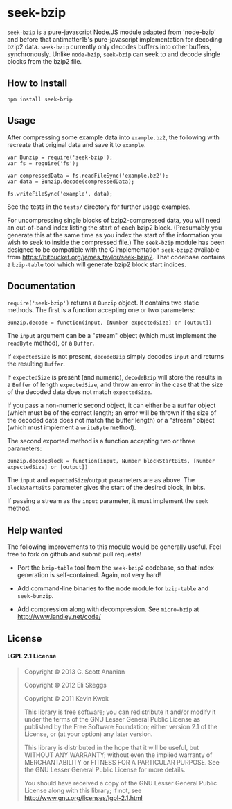 # seek-bzip

`seek-bzip` is a pure-javascript Node.JS module adapted from 'node-bzip' and before that antimatter15's pure-javascript implementation for decoding bzip2 data.  `seek-bzip` currently only decodes buffers into other buffers, synchronously.  Unlike `node-bzip`, `seek-bzip` can seek to and decode single blocks from the bzip2 file.

## How to Install

```
npm install seek-bzip
```

## Usage

After compressing some example data into `example.bz2`, the following with recreate that original data and save it to `example`.

```
var Bunzip = require('seek-bzip');
var fs = require('fs');

var compressedData = fs.readFileSync('example.bz2');
var data = Bunzip.decode(compressedData);

fs.writeFileSync('example', data);
```

See the tests in the `tests/` directory for further usage examples.

For uncompressing single blocks of bzip2-compressed data, you will need
an out-of-band index listing the start of each bzip2 block.  (Presumably
you generate this at the same time as you index the start of the information
you wish to seek to inside the compressed file.)  The `seek-bzip` module
has been designed to be compatible with the C implementation `seek-bzip2`
available from https://bitbucket.org/james_taylor/seek-bzip2.  That codebase
contains a `bzip-table` tool which will generate bzip2 block start indices.

## Documentation

`require('seek-bzip')` returns a `Bunzip` object.  It contains two static
methods.  The first is a function accepting one or two parameters:

`Bunzip.decode = function(input, [Number expectedSize] or [output])`

The `input` argument can be a "stream" object (which must implement the
`readByte` method), or a `Buffer`.

If `expectedSize` is not present, `decodeBzip` simply decodes `input` and
returns the resulting `Buffer`.

If `expectedSize` is present (and numeric), `decodeBzip` will store
the results in a `Buffer` of length `expectedSize`, and throw an error
in the case that the size of the decoded data does not match
`expectedSize`.

If you pass a non-numeric second object, it can either be a `Buffer`
object (which must be of the correct length; an error will be thrown if
the size of the decoded data does not match the buffer length) or
a "stream" object (which must implement a `writeByte` method).

The second exported method is a function accepting two or three parameters:

`Bunzip.decodeBlock = function(input, Number blockStartBits, [Number expectedSize] or [output])`

The `input` and `expectedSize`/`output` parameters are as above.
The `blockStartBits` parameter gives the start of the desired block, in bits.

If passing a stream as the `input` parameter, it must implement the
`seek` method.

## Help wanted

The following improvements to this module would be generally useful.
Feel free to fork on github and submit pull requests!

* Port the `bzip-table` tool from the `seek-bzip2` codebase, so that index
generation is self-contained.  Again, not very hard!

* Add command-line binaries to the node module for `bzip-table` and
`seek-bunzip`.

* Add compression along with decompression.  See `micro-bzip` at
http://www.landley.net/code/

## License

#### LGPL 2.1 License

> Copyright &copy; 2013 C. Scott Ananian
>
> Copyright &copy; 2012 Eli Skeggs
>
> Copyright &copy; 2011 Kevin Kwok
>
> This library is free software; you can redistribute it and/or
> modify it under the terms of the GNU Lesser General Public
> License as published by the Free Software Foundation; either
> version 2.1 of the License, or (at your option) any later version.
>
> This library is distributed in the hope that it will be useful,
> but WITHOUT ANY WARRANTY; without even the implied warranty of
> MERCHANTABILITY or FITNESS FOR A PARTICULAR PURPOSE.  See the GNU
> Lesser General Public License for more details.
>
> You should have received a copy of the GNU Lesser General Public
> License along with this library; if not, see
> http://www.gnu.org/licenses/lgpl-2.1.html
